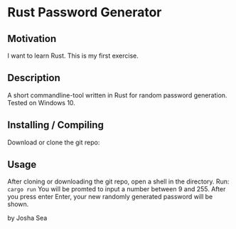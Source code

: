# Rust Password Generator

## Motivation
I want to learn Rust. This is my first exercise.

## Description
A short commandline-tool written in Rust for random password generation.
Tested on Windows 10.

## Installing / Compiling
Download or clone the git repo:
<code> </code>

## Usage

After cloning or downloading the git repo, open a shell in the directory.
Run:
<code>cargo run</code>
You will be promted to input a number between 9 and 255.
After you press enter Enter, your new randomly generated password will be shown.


by Josha Sea